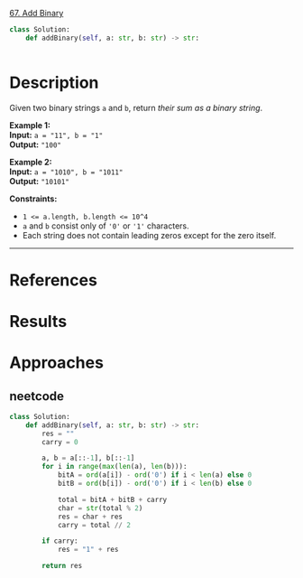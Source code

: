 [67. Add Binary](https://leetcode.com/problems/add-binary/)

```python
class Solution:
    def addBinary(self, a: str, b: str) -> str:
        
```

# Description

Given two binary strings `a` and `b`, return _their sum as a binary string_.

**Example 1:**  
**Input:** `a = "11", b = "1"`  
**Output:** `"100"`  

**Example 2:**  
**Input:** `a = "1010", b = "1011"`  
**Output:** `"10101"`  

**Constraints:**
- `1 <= a.length, b.length <= 10^4`
- `a` and `b` consist only of `'0'` or `'1'` characters.
- Each string does not contain leading zeros except for the zero itself.

---



# References



# Results



# Approaches



## neetcode

```python
class Solution:
    def addBinary(self, a: str, b: str) -> str:
        res = ""
        carry = 0

        a, b = a[::-1], b[::-1]
        for i in range(max(len(a), len(b))):
            bitA = ord(a[i]) - ord('0') if i < len(a) else 0
            bitB = ord(b[i]) - ord('0') if i < len(b) else 0

            total = bitA + bitB + carry
            char = str(total % 2)
            res = char + res
            carry = total // 2

        if carry:
            res = "1" + res

        return res

```
